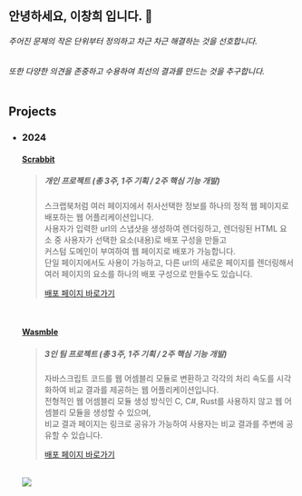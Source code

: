 ## 안녕하세요, 이창희 입니다. 👋


###### 주어진 문제의 작은 단위부터 정의하고 차근 차근 해결하는 것을 선호합니다. <br>
###### 또한 다양한 의견을 존중하고 수용하여 최선의 결과를 만드는 것을 추구합니다. <br><br>

## Projects
- ### 2024
  #### [Scrabbit](https://github.com/heestolee/scrabbit)
  > ##### 개인 프로젝트 (총 3주, 1주 기획 / 2주 핵심 기능 개발)
  >
  > 스크랩북처럼 여러 페이지에서 취사선택한 정보를 하나의 정적 웹 페이지로 배포하는 웹 어플리케이션입니다.<br>
  > 사용자가 입력한 url의 스냅샷을 생성하여 렌더링하고, 렌더링된 HTML 요소 중 사용자가 선택한 요소(내용)로 배포 구성을 만들고<br> 커스텀 도메인이 부여하여 웹 페이지로 배포가 가능합니다.<br>
  > 단일 페이지에서도 사용이 가능하고, 다른 url의 새로운 페이지를 렌더링해서 여러 페이지의 요소를 하나의 배포 구성으로 만들수도 있습니다.
  >
  > [배포 페이지 바로가기](http://scrabbit.eba-a7ppf4xy.ap-northeast-2.elasticbeanstalk.com/)
  <br>
  
  #### [Wasmble](https://github.com/WA-SUP/WASMble/tree/feature/readme-1)
  > ##### 3인 팀 프로젝트 (총 3주, 1주 기획 / 2주 핵심 기능 개발)
  >
  > 자바스크립트 코드를 웹 어셈블리 모듈로 변환하고 각각의 처리 속도를 시각화하여 비교 결과를 제공하는 웹 어플리케이션입니다. <br>
  > 전형적인 웹 어셈블리 모듈 생성 방식인 C, C#, Rust를 사용하지 않고 웹 어셈블리 모듈을 생성할 수 있으며,<br>비교 결과 페이지는 링크로 공유가 가능하여 사용자는 비교 결과를 주변에 공유할 수 있습니다.<br>
  >
  > [배포 페이지 바로가기](https://www.wasmble.site/)
  <br>
  <a href="mailto:leechanghee.dev@gmail.com"><img src="https://img.shields.io/badge/Gmail-d14836?style=flat-square&logo=Gmail&logoColor=white&link=ies041196@gmail.com"/></a> <br>
